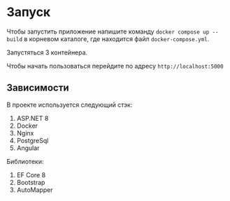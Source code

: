 # Запуск
Чтобы запустить приложение напишите команду `docker compose up --build` в корневом каталоге, где находится файл `docker-compose.yml`.

Запустяться 3 контейнера.

Чтобы начать пользоваться перейдите по адресу `http://localhost:5000`

## Зависимости

В проекте используется следующий стэк:

1. ASP.NET 8
2. Docker
3. Nginx
4. PostgreSql
5. Angular

Библиотеки:

1. EF Core 8
2. Bootstrap
3. AutoMapper
